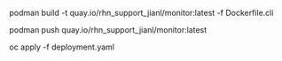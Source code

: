 podman build -t quay.io/rhn_support_jianl/monitor:latest -f Dockerfile.cli

podman push quay.io/rhn_support_jianl/monitor:latest

oc apply -f deployment.yaml